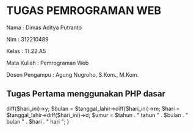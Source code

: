 # TUGAS PEMROGRAMAN WEB

Nama  : Dimas Aditya Putranto

Nim   : 312210489

Kelas : TI.22.A5

Mata Kuliah : Pemrograman Web

Dosen Pengampu : Agung Nugroho, S.Kom., M.Kom.


## Tugas Pertama menggunakan PHP dasar


<?php

if (isset($_POST['submit'])) {
  $nama = $_POST["nama"];
  $pekerjaan = $_POST["pekerjaan"];

  if ($pekerjaan == "Software Engineer") {
    $gaji = 23000000;
  } else if ($pekerjaan == "Data Analyst") {
    $gaji = 25000000;
  } else if ($pekerjaan == "Design Graphic") {
    $gaji = 19000000;
  } else if ($pekerjaan == "Network Engineer") {
    $gaji = 22000000;
  } else if ($pekerjaan == "QA Engineer") {
    $gaji = 18000000;
  } else if ($pekerjaan == "DevOps Engineer") {
    $gaji = 23500000;
  } else {
    $gaji = 0;
  }

  $tanggal_lahir = new DateTime($_POST['tanggal_lahir']);

  $hari_ini = new DateTime('today');
  $tahun = $tanggal_lahir->diff($hari_ini)->y;
  $bulan = $tanggal_lahir->diff($hari_ini)->m;
  $hari = $tanggal_lahir->diff($hari_ini)->d;

  $umur = $tahun . " tahun " . $bulan . " bulan " . $hari . " hari ";
}
